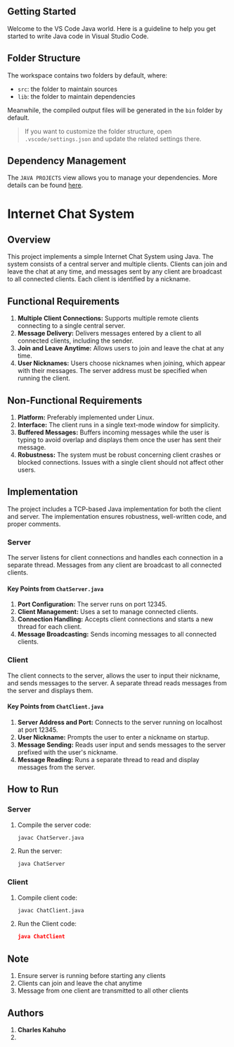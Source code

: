 ## Getting Started

Welcome to the VS Code Java world. Here is a guideline to help you get started to write Java code in Visual Studio Code.

## Folder Structure

The workspace contains two folders by default, where:

- `src`: the folder to maintain sources
- `lib`: the folder to maintain dependencies

Meanwhile, the compiled output files will be generated in the `bin` folder by default.

> If you want to customize the folder structure, open `.vscode/settings.json` and update the related settings there.

## Dependency Management

The `JAVA PROJECTS` view allows you to manage your dependencies. More details can be found [here](https://github.com/microsoft/vscode-java-dependency#manage-dependencies).


# Internet Chat System

## Overview

This project implements a simple Internet Chat System using Java. The system consists of a central server and multiple clients. Clients can join and leave the chat at any time, and messages sent by any client are broadcast to all connected clients. Each client is identified by a nickname.

## Functional Requirements

1. **Multiple Client Connections:** Supports multiple remote clients connecting to a single central server.
2. **Message Delivery:** Delivers messages entered by a client to all connected clients, including the sender.
3. **Join and Leave Anytime:** Allows users to join and leave the chat at any time.
4. **User Nicknames:** Users choose nicknames when joining, which appear with their messages. The server address must be specified when running the client.

## Non-Functional Requirements

1. **Platform:** Preferably implemented under Linux.
2. **Interface:** The client runs in a single text-mode window for simplicity.
3. **Buffered Messages:** Buffers incoming messages while the user is typing to avoid overlap and displays them once the user has sent their message.
4. **Robustness:** The system must be robust concerning client crashes or blocked connections. Issues with a single client should not affect other users.

## Implementation

The project includes a TCP-based Java implementation for both the client and server. The implementation ensures robustness, well-written code, and proper comments.

### Server

The server listens for client connections and handles each connection in a separate thread. Messages from any client are broadcast to all connected clients.

#### Key Points from `ChatServer.java`

1. **Port Configuration:** The server runs on port 12345.
2. **Client Management:** Uses a set to manage connected clients.
3. **Connection Handling:** Accepts client connections and starts a new thread for each client.
4. **Message Broadcasting:** Sends incoming messages to all connected clients.

### Client

The client connects to the server, allows the user to input their nickname, and sends messages to the server. A separate thread reads messages from the server and displays them.

#### Key Points from `ChatClient.java`

1. **Server Address and Port:** Connects to the server running on localhost at port 12345.
2. **User Nickname:** Prompts the user to enter a nickname on startup.
3. **Message Sending:** Reads user input and sends messages to the server prefixed with the user's nickname.
4. **Message Reading:** Runs a separate thread to read and display messages from the server.

## How to Run

### Server

1. Compile the server code:
   ```sh
   javac ChatServer.java
2. Run the server:
    ```sh
    java ChatServer
### Client

1. Compile client code:
    ```bash
    javac ChatClient.java
2. Run the Client code:
    ```json
    java ChatClient
## Note

1. Ensure server is running before starting any clients
2. Clients can join and leave the chat anytime
3. Message from one client are transmitted to all other clients


## Authors

1. **Charles Kahuho**
2. 